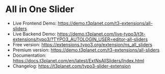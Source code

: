 # All in One Slider

- Live Frontend Demo: https://demo.t3planet.com/t3-extensions/all-sliders
- Live Backend Demo: https://demo.t3planet.com/live-typo3/t3t-extensions/typo3/?TYPO3_AUTOLOGIN_USER=editor-all-sliders
- Free version: https://extensions.typo3.org/extension/ns_all_sliders
- Premium version: https://demo.t3planet.com/t3-extensions/all-sliders
- Documentation: https://docs.t3planet.com/en/latest/ExtNsAllSliders/Index.html
- Changelog: https://t3planet.com/typo3-slider-extension

